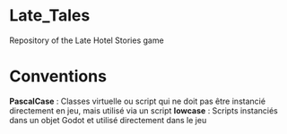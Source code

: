 # Late_Tales
Repository of the Late Hotel Stories game

# Conventions
**PascalCase** : Classes virtuelle ou script qui ne doit pas être instancié directement en jeu, mais utilisé via un script
**lowcase** : Scripts instanciés dans un objet Godot et utilisé directement dans le jeu
